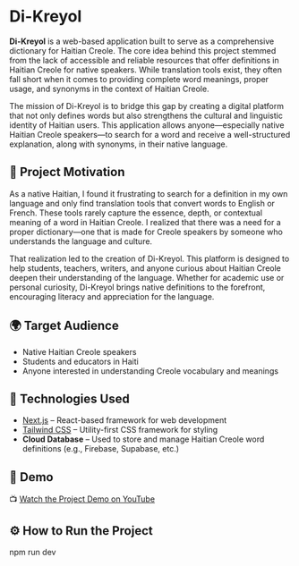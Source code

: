 # Di-Kreyol

**Di-Kreyol** is a web-based application built to serve as a comprehensive dictionary for Haitian Creole. The core idea behind this project stemmed from the lack of accessible and reliable resources that offer definitions in Haitian Creole for native speakers. While translation tools exist, they often fall short when it comes to providing complete word meanings, proper usage, and synonyms in the context of Haitian Creole.

The mission of Di-Kreyol is to bridge this gap by creating a digital platform that not only defines words but also strengthens the cultural and linguistic identity of Haitian users. This application allows anyone—especially native Haitian Creole speakers—to search for a word and receive a well-structured explanation, along with synonyms, in their native language.

## 🎯 Project Motivation

As a native Haitian, I found it frustrating to search for a definition in my own language and only find translation tools that convert words to English or French. These tools rarely capture the essence, depth, or contextual meaning of a word in Haitian Creole. I realized that there was a need for a proper dictionary—one that is made for Creole speakers by someone who understands the language and culture.

That realization led to the creation of Di-Kreyol. This platform is designed to help students, teachers, writers, and anyone curious about Haitian Creole deepen their understanding of the language. Whether for academic use or personal curiosity, Di-Kreyol brings native definitions to the forefront, encouraging literacy and appreciation for the language.


## 🌍 Target Audience

- Native Haitian Creole speakers
- Students and educators in Haiti
- Anyone interested in understanding Creole vocabulary and meanings

## 🚀 Technologies Used

- [Next.js](https://nextjs.org/) – React-based framework for web development
- [Tailwind CSS](https://tailwindcss.com/) – Utility-first CSS framework for styling
- **Cloud Database** – Used to store and manage Haitian Creole word definitions (e.g., Firebase, Supabase, etc.)

## 🎥 Demo

📺 [Watch the Project Demo on YouTube](https://youtu.be/LKhbFx-s3KI)

## ⚙️ How to Run the Project
npm run dev
